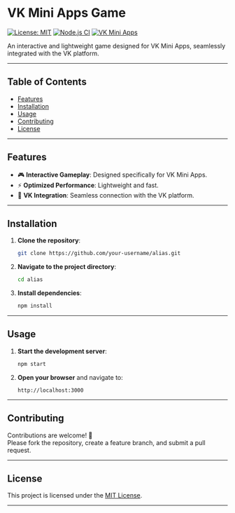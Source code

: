 # VK Mini Apps Game

[![License: MIT](https://img.shields.io/badge/License-MIT-blue.svg)](LICENSE)
[![Node.js CI](https://github.com/your-username/alias/actions/workflows/node.js.yml/badge.svg)](https://github.com/your-username/alias/actions)
[![VK Mini Apps](https://img.shields.io/badge/VK-Mini%20Apps-blue)](https://vk.com/app51912640)

An interactive and lightweight game designed for VK Mini Apps, seamlessly integrated with the VK platform.

---

## Table of Contents

- [Features](#features)
- [Installation](#installation)
- [Usage](#usage)
- [Contributing](#contributing)
- [License](#license)

---

## Features

- 🎮 **Interactive Gameplay**: Designed specifically for VK Mini Apps.
- ⚡ **Optimized Performance**: Lightweight and fast.
- 🔗 **VK Integration**: Seamless connection with the VK platform.

---

## Installation

1. **Clone the repository**:
   ```bash
   git clone https://github.com/your-username/alias.git
   ```
2. **Navigate to the project directory**:
   ```bash
   cd alias
   ```
3. **Install dependencies**:
   ```bash
   npm install
   ```

---

## Usage

1. **Start the development server**:
   ```bash
   npm start
   ```
2. **Open your browser** and navigate to:
   ```
   http://localhost:3000
   ```

---

## Contributing

Contributions are welcome! 🎉  
Please fork the repository, create a feature branch, and submit a pull request.

---

## License

This project is licensed under the [MIT License](LICENSE).

---
